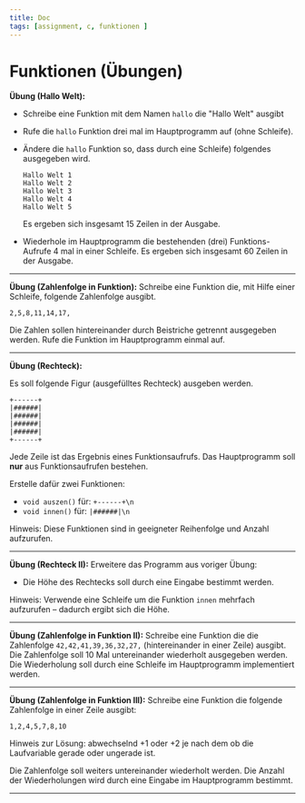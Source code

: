 ```yaml
---
title: Doc
tags: [assignment, c, funktionen ]
---
```


# Funktionen (Übungen)

**Übung (Hallo Welt):**

- Schreibe eine Funktion mit dem Namen `hallo` die "Hallo Welt" ausgibt

- Rufe die `hallo` Funktion drei mal im Hauptprogramm auf (ohne Schleife).

- Ändere die `hallo` Funktion so, dass durch eine Schleife) folgendes ausgegeben wird.

  ```
  Hallo Welt 1
  Hallo Welt 2
  Hallo Welt 3
  Hallo Welt 4
  Hallo Welt 5
  ```

  Es ergeben sich insgesamt 15 Zeilen in der Ausgabe.

- Wiederhole im Hauptprogramm die bestehenden (drei) Funktions-Aufrufe 4 mal in einer Schleife. Es ergeben sich insgesamt 60 Zeilen in der Ausgabe.



---

**Übung (Zahlenfolge in Funktion):**
Schreibe eine Funktion die, mit Hilfe einer Schleife, folgende Zahlenfolge ausgibt.

`2,5,8,11,14,17,`

Die Zahlen sollen hintereinander durch Beistriche getrennt ausgegeben werden. Rufe die Funktion im Hauptprogramm einmal auf.



---

**Übung (Rechteck):**

Es soll folgende Figur (ausgefülltes Rechteck) ausgeben werden.

```
+------+
|######|
|######|
|######|
|######|
+------+
```

Jede Zeile ist das Ergebnis eines Funktionsaufrufs. Das Hauptprogramm soll **nur** aus Funktionsaufrufen bestehen.

Erstelle dafür zwei Funktionen:

- `void auszen()`  für: `+------+\n`
- `void innen()` für: `|######|\n`

Hinweis: Diese Funktionen sind in geeigneter Reihenfolge und Anzahl aufzurufen.



---

**Übung (Rechteck II):**
Erweitere das Programm aus voriger Übung:

- Die Höhe des Rechtecks soll durch eine Eingabe bestimmt werden.

Hinweis: Verwende eine Schleife um die Funktion `innen` mehrfach aufzurufen – dadurch ergibt sich die Höhe. 



---

**Übung (Zahlenfolge in Funktion II):**
Schreibe eine Funktion die die Zahlenfolge `42,42,41,39,36,32,27,` (hintereinander in einer Zeile) ausgibt. Die Zahlenfolge soll 10 Mal untereinander wiederholt ausgegeben werden.  Die Wiederholung soll durch eine Schleife im Hauptprogramm implementiert werden.



---

**Übung (Zahlenfolge in Funktion III):**
Schreibe eine Funktion die folgende Zahlenfolge in einer Zeile ausgibt:

`1,2,4,5,7,8,10`

Hinweis zur Lösung: abwechselnd +1 oder +2 je nach dem ob die Laufvariable gerade oder ungerade ist.

Die Zahlenfolge soll weiters untereinander wiederholt werden. Die Anzahl der Wiederholungen wird durch eine Eingabe im Hauptprogramm bestimmt.



---

